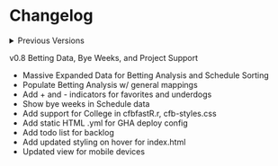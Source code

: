 # Changelog
<details>
<summary>Previous Versions</summary>
v0.1 Initial Upload and preconfiguration
* Uploaded support for NFL teams with dynamic list and styling generated by chat-gpt4o.

v0.2 Enabling Github Pages
* Creating index.html and organizing files for Pages to load correctly

v0.3 Visual Improvement and Dataset Structuring
* Organized teams by Conference and Division
* Uploaded NFL logo banner for index.html header.
* Created and uploaded generic dataset for all 32 teams season-long schedule.

v0.4 Added Linter & Updated Styling
* Added axe-linter.yml for VSCode support
* Updated index.html and styles.css to better display NFL banner logo

v0.5 NFL Separation for Future Scaling
* Renamed scripts.js and styles.css to nfl-scripts.js and nfl-styles.css
* Updated index.html and team.html with corrected .js filepaths
* Corrected Team Arrays for Conference and Division
* Refined team array population

v0.6 Support for full NFL Team Schedules
* Updated nfl-scripts to show opponent next to countdown `getNextGameDate`
* Updated team.html to dynamically load team's full schedule from nfl-schedules.js
* Added script to team.html to dynamically change header and color based on selected team
* Populated the schedule with opponent and game times
* Aligned styling for index.html to center division names
* Refined array nesting for teams in divisions and conferences

v0.7 Authentic Scheduling
* Draft initial Jupyter Notebook for python scraping and csv conversion
* Build nflfastR.r schedule query with home & away indicators
* Exporting NFL data from nflfastR.r to JSON in nfl-schedules.js
* Align styles division centering with scripts teams classes
* Code refinement and adding color support for team schedules
* Displaying home and away for all teams
</details>

v0.8 Betting Data, Bye Weeks, and Project Support
* Massive Expanded Data for Betting Analysis and Schedule Sorting
* Populate Betting Analysis w/ general mappings
* Add + and - indicators for favorites and underdogs
* Show bye weeks in Schedule data
* Add support for College in cfbfastR.r, cfb-styles.css
* Add static HTML .yml for GHA deploy config
* Add todo list for backlog
* Add updated styling on hover for index.html
* Updated view for mobile devices